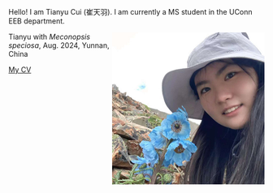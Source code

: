 Hello! I am Tianyu Cui (崔天羽). I am currently a MS student in the UConn EEB department.

<img src="assets/images/Meconopsis.jpg" style="float:right" width="300" height="300">

Tianyu with _Meconopsis speciosa_, Aug. 2024, Yunnan, China

[My CV](/assets/PDFs/CV_TianyuCui_2023.pdf)

